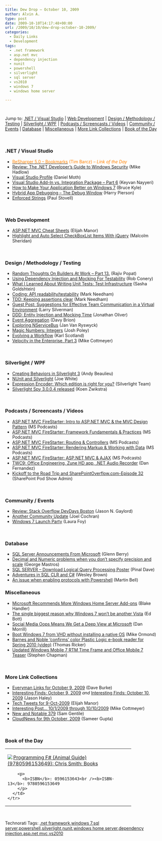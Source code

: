 ```yaml
---
title: Dew Drop – October 10, 2009
author: Alvin A.
type: post
date: 2009-10-10T14:17:48+00:00
url: /2009/10/10/dew-drop-october-10-2009/
categories:
  - Daily Links
  - Development
tags:
  - .net framework
  - asp.net mvc
  - dependency injection
  - nunit
  - powershell
  - silverlight
  - sql server
  - vs2010
  - windows 7
  - windows home server

---
```

&#160;

Jump to: [.NET / Visual Studio][1] | [Web Development][2] | [Design / Methodology / Testing][3] | [Silverlight / WPF][4] | [Podcasts / Screencasts / Videos][5] | [Community / Events][6] | [Database][7] | [Miscellaneous][8] | [More Link Collections][9] | [Book of the Day][10] 

&#160;

### <a name="dotnet"></a>.NET / Visual Studio

  * [<font color="#ff8000">ReSharper 5.0 &#8211; Bookmarks</font>][11] <font color="#ff8000">(Tim Barcz) <em>– Link of the Day</em></font>
  * [Review: The .NET Developer’s Guide to Windows Security][12] (Mike Hadlow)
  * [Visual Studio Profile][13] (Daniel Moth)
  * [Visual Studio Add-In vs. Integration Package &#8211; Part 6][14] (Keyvan Nayyeri)
  * [How to Make Your Application Better on Windows 7][15] (Bruce Kyle)
  * [Hybrid App Debugging – The Debug Window][16] (Harry Pierson)
  * [Enforced Strings][17] (Paul Stovell)

&#160;

### <a name="web"></a>Web Development

  * [ASP.NET MVC Cheat Sheets][18] (Elijah Manor)
  * [Highlight and Auto Select CheckBoxList Items With jQuery][19] (Malcolm Sheridan)

&#160;

### <a name="design"></a>Design / Methodology / Testing

  * [Random Thoughts On Builders At Work &#8211; Part 13.][20] (Rajiv Popat)
  * [Using Dependency Injection and Mocking For Testability][21] (Rob Conery)
  * [What I Learned About Writing Unit Tests: Test Infrastructure][22] (Sasha Goldshtein)
  * [Coding: API readability/testability][23] (Mark Needham)
  * [TDD: Keeping assertions clear][24] (Mark Needham)
  * [Guest Post: Suggestions for Effective Team Communication in a Virtual Environment][25] (Larry Silverman)
  * [DDD: Entity Injection and Mocking Time][26] (Jonathan Oliver)
  * [Event Aggregation][27] (Davy Brion)
  * [Exploring NServiceBus][28] (Jan Van Ryswyck)
  * [Magic Numbers: Integers][29] (Josh Poley)
  * [Evolving a Workflow][30] (Karl Scotland)
  * [Velocity in the Enterprise, Part 3][31] (Mike Cottmeyer)

&#160;

### <a name="silverlight"></a>Silverlight / WPF

  * [Creating Behaviors in Silverlight 3][32] (Andy Beaulieu)
  * [NUnit and Silverlight][33] (Joe White)
  * [Expression Encoder: Which edition is right for you?][34] (Silverlight Team)
  * [Silverlight Spy 3.0.0.4 released][35] (Koen Zwikstra)

&#160;

### <a name="podcasts"></a>Podcasts / Screencasts / Videos

  * [ASP.NET MVC FireStarter: Intro to ASP.NET MVC & the MVC Design Pattern][36] (MS Podcasts)
  * [ASP.NET MVC FireStarter: Framework Fundamentals & Practices][37] (MS Podcasts)
  * [ASP.NET MVC FireStarter: Routing & Controllers][38] (MS Podcasts)
  * [ASP.NET MVC FireStarter: Rendering Markup & Working with Data][39] (MS Podcasts)
  * [ASP.NET MVC FireStarter: ASP.NET MVC & AJAX][40] (MS Podcasts)
  * [TWC9: Office Engineering, Zune HD app, .NET Audio Recorder][41] (Dan Fernandez)
  * [Kickoff to the Road Trip and SharePointOverflow.com-Episode 32][42] (SharePoint Pod Show Admin)

&#160;

### <a name="events"></a>Community / Events

  * [Review: Stack Overflow DevDays Boston][43] (Jason N. Gaylord)
  * [Another Community Update][44] (Joel Cochran)
  * [Windows 7 Launch Party][45] (Laura Foy)

&#160;

### <a name="db"></a>Database

  * [SQL Server Announcements From Microsoft][46] (Glenn Berry)
  * [Decimal and Numeric problems when you don&#8217;t specify precision and scale][47] (George Mastros)
  * [SQL SERVER – Download Logical Query Processing Poster][48] (Pinal Dave)
  * [Adventures in SQL CLR and C#][49] (Wesley Brown)
  * [An issue when enabling protocols with Powershell][50] (Martin Bell)

<a name="sp"></a>

### <a name="misc"></a>Miscellaneous

  * [Microsoft Recommends More Windows Home Server Add-ons][51] (Blake Handler)
  * [The single biggest reason why Windows 7 won&#8217;t be another Vista][52] (Ed Bott)
  * [Social Media Oops Means We Get a Deep View at Microsoft][53] (Dan Morrill)
  * [Boot Windows 7 from VHD without installing a native OS][54] (Mike Ormond)
  * [Barnes and Noble &#8216;confirms&#8217; color Plastic Logic e-book reader for Spring 2010 (video)][55] (Thomas Ricker)
  * [Updated Windows Mobile 7 RTM Time Frame and Office Mobile 7 Teaser][56] (Stephen Chapman)

&#160;

### <a name="links"></a>More Link Collections

  * [Everyman Links for October 9, 2009][57] (Dave Burke)
  * [Interesting Finds: October 9, 2009][58] _and_&#160;[Interesting Finds: October 10, 2009][59] (Jason Haley)
  * [Tech Tweets for 9-Oct-2009][60] (Elijah Manor)
  * [Interesting Post&#8230; 10/1/2009 through 10/10/2009][61] (Mike Cottmeyer)
  * [New and Notable 379][62] (Sam Gentile)
  * [CloudNews for 9th October, 2009][63] (Sameer Gupta)

&#160;

### <a name="book"></a>Book of the Day

<div style="padding-bottom: 0px; margin: 0px; padding-left: 0px; padding-right: 0px; display: inline; float: none; padding-top: 0px" id="scid:7dc1bd33-94bd-46fd-a20b-0131235bcd47:de5efcfd-f5ed-4ddf-8347-15664b7c8942" class="wlWriterSmartContent">
  <table cellspacing="0" cellpadding="2" width="400" border="0" unselectable="on">
    <tr>
      <td valign="top" width="400">
        <p>
          <a title="Programming F# (Animal Guide) (9780596153649): Chris Smith: Books" href="http://www.amazon.com/exec/obidos/ASIN/0596153643/alvinashcraft-20"><img data-recalc-dims="1" decoding="async" src="https://i0.wp.com/images.amazon.com/images/P/0596153643.01.MZZZZZZZ.jpg?w=660" border="0" align="left" style="float:left" />Programming F# (Animal Guide) (9780596153649): Chris Smith: Books</a>
        </p>
        
        <p>
          <b>ISBN</b>: 0596153643<br /><b>ISBN-13</b>: 9780596153649
        </p>
      </td>
    </tr>
  </table>
</div>

<div style="padding-bottom: 0px; margin: 0px; padding-left: 0px; padding-right: 0px; display: inline; float: none; padding-top: 0px" id="scid:C16BAC14-9A3D-4c50-9394-FBFEF7A93539:0428ce84-79ed-4b8b-948a-829689f4ef70" class="wlWriterSmartContent">
  <!--dotnetkickit-->
</div>

&#160;

<div style="padding-bottom: 0px; margin: 0px; padding-left: 0px; padding-right: 0px; display: inline; float: none; padding-top: 0px" id="scid:0767317B-992E-4b12-91E0-4F059A8CECA8:6c7c0234-614e-4b15-bbbf-6346bbd9f5af" class="wlWriterSmartContent">
  Technorati Tags: <a href="http://technorati.com/tags/.net+framework" rel="tag">.net framework</a>,<a href="http://technorati.com/tags/windows+7" rel="tag">windows 7</a>,<a href="http://technorati.com/tags/sql+server" rel="tag">sql server</a>,<a href="http://technorati.com/tags/powershell" rel="tag">powershell</a>,<a href="http://technorati.com/tags/silverlight" rel="tag">silverlight</a>,<a href="http://technorati.com/tags/nunit" rel="tag">nunit</a>,<a href="http://technorati.com/tags/windows+home+server" rel="tag">windows home server</a>,<a href="http://technorati.com/tags/dependency+injection" rel="tag">dependency injection</a>,<a href="http://technorati.com/tags/asp.net+mvc" rel="tag">asp.net mvc</a>,<a href="http://technorati.com/tags/vs2010" rel="tag">vs2010</a>
</div>

<div class="wlWriterHeaderFooter" style="margin:0px; padding:0px 0px 0px 0px;">
  <p>
    <br /> </div>

 [1]: https://morningdew-bpc6g3a0fgaxdxcu.eastus2-01.azurewebsites.net/#dotnet
 [2]: https://morningdew-bpc6g3a0fgaxdxcu.eastus2-01.azurewebsites.net/#web
 [3]: https://morningdew-bpc6g3a0fgaxdxcu.eastus2-01.azurewebsites.net/#design
 [4]: https://morningdew-bpc6g3a0fgaxdxcu.eastus2-01.azurewebsites.net/#silverlight
 [5]: https://morningdew-bpc6g3a0fgaxdxcu.eastus2-01.azurewebsites.net/#podcasts
 [6]: https://morningdew-bpc6g3a0fgaxdxcu.eastus2-01.azurewebsites.net/#events
 [7]: https://morningdew-bpc6g3a0fgaxdxcu.eastus2-01.azurewebsites.net/#db
 [8]: https://morningdew-bpc6g3a0fgaxdxcu.eastus2-01.azurewebsites.net/#misc
 [9]: https://morningdew-bpc6g3a0fgaxdxcu.eastus2-01.azurewebsites.net/#links
 [10]: https://morningdew-bpc6g3a0fgaxdxcu.eastus2-01.azurewebsites.net/#book
 [11]: http://feedproxy.google.com/~r/Devlicious/~3/uTcFDFK8xLU/reshaper-5-0-bookmarks.aspx
 [12]: http://feeds.dzone.com/~r/zones/dotnet/~3/b9PQsbDBqOg/review-net-developer%E2%80%99s-guide
 [13]: http://feedproxy.google.com/~r/DanielMoth/~3/CUQxfAbo9yg/visual-studio-profile.html
 [14]: http://nayyeri.net/visual-studio-addin-vs-integration-package-part-6
 [15]: http://blogs.msdn.com/usisvde/archive/2009/10/10/how-to-make-your-application-better-on-windows-7.aspx
 [16]: http://feedproxy.google.com/~r/Devhawk/~3/zHp7UN5CGtc/Hybrid+App+Debugging+Ndash+The+Debug+Window.aspx
 [17]: http://www.paulstovell.com/enforced-strings
 [18]: http://elijahmanor.com/webdevdotnet/post.aspx?id=0d4fa55b-82eb-4351-92f4-19dac74a4867
 [19]: http://feedproxy.google.com/~r/netCurryRecentArticles/~3/Ehy3gE2AvS4/ShowArticle.aspx
 [20]: http://www.thousandtyone.com/blog/RandomThoughtsOnBuildersAtWorkPart13.aspx
 [21]: http://feedproxy.google.com/~r/wekeroad/EeKc/~3/odUlr3PivrA/
 [22]: http://blogs.microsoft.co.il/blogs/sasha/archive/2009/10/10/what-i-learned-about-writing-unit-tests-test-infrastructure.aspx
 [23]: http://feedproxy.google.com/~r/MarkNeedham/~3/d9gPDPqY8Bk/
 [24]: http://feedproxy.google.com/~r/MarkNeedham/~3/PTXcloSl8Hs/
 [25]: http://feedproxy.google.com/~r/LosTechies/~3/gCP305sO_DQ/guest-post-suggestions-for-effective-team-communication-in-a-virtual-environment.aspx
 [26]: http://jonathan-oliver.blogspot.com/2009/10/ddd-entity-injection-and-mocking-time.html
 [27]: http://feedproxy.google.com/~r/davybrion/~3/YehXSZVo7nk/
 [28]: http://elegantcode.com/2009/10/09/exploring-nservicebus/
 [29]: http://blogs.msdn.com/joshpoley/archive/2009/10/09/magic-numbers-integers.aspx
 [30]: http://availagility.wordpress.com/2009/10/09/evolving-a-workflow/
 [31]: http://feedproxy.google.com/~r/LeadingAgile/~3/axyjIX9JyyM/velocity-in-enterprise-part-3.html
 [32]: http://www.andybeaulieu.com/Default.aspx?tabid=67&EntryID=174
 [33]: http://blog.excastle.com/2009/10/09/nunit-and-silverlight/
 [34]: http://team.silverlight.net/announcements/expression-encoder-which-edition-is-right-for-you/
 [35]: http://firstfloorsoftware.com/blog/silverlight-spy-3-0-0-4-released/
 [36]: http://www.microsoft.com/events/podcasts/default.aspx?audience=Audience-e5381407-359f-4922-97d0-0237af790eee&pageId=x5014&source=Microsoft-Podcasts-for-Developers
 [37]: http://www.microsoft.com/events/podcasts/default.aspx?audience=Audience-e5381407-359f-4922-97d0-0237af790eee&pageId=x5015&source=Microsoft-Podcasts-for-Developers
 [38]: http://www.microsoft.com/events/podcasts/default.aspx?audience=Audience-e5381407-359f-4922-97d0-0237af790eee&pageId=x5016&source=Microsoft-Podcasts-for-Developers
 [39]: http://www.microsoft.com/events/podcasts/default.aspx?audience=Audience-e5381407-359f-4922-97d0-0237af790eee&pageId=x5017&source=Microsoft-Podcasts-for-Developers
 [40]: http://www.microsoft.com/events/podcasts/default.aspx?audience=Audience-e5381407-359f-4922-97d0-0237af790eee&pageId=x5018&source=Microsoft-Podcasts-for-Developers
 [41]: http://channel9.msdn.com/shows/This+Week+On+Channel+9/TWC9-Office-Engineering-Zune-HD-app-NET-Audio-Recorder/
 [42]: http://www.sharepointpodshow.com/archive/2009/10/09/kickoff-to-the-road-trip-and-sharepointoverflow.com-episode-32.aspx
 [43]: http://feeds.jasongaylord.com/~r/JasonNGaylord/~3/SyMdPu2OcyA/review-stack-overflow-devdays-boston.aspx
 [44]: http://www.developingfor.net/community/speaking-and-presenting/another-community-update.html
 [45]: http://channel9.msdn.com/posts/LauraFoy/Windows-7-Launch-Party/
 [46]: http://www.sqlservercentral.com/blogs/glennberry/archive/2009/10/09/sql-server-announcements-from-microsoft.aspx
 [47]: http://blogs.lessthandot.com/index.php/DataMgmt/DataDesign/decimal-and-numeric-problems-when-you-do
 [48]: http://blog.sqlauthority.com/2009/10/10/sql-server-download-logical-query-processing-poster/
 [49]: http://www.sqlservercentral.com/blogs/sqlmanofmystery/archive/2009/10/09/adventures-in-sql-clr-and-c.aspx
 [50]: http://sqlblogcasts.com/blogs/martinbell/archive/2009/10/09/An-issue-when-enabling-protocols-with-Powershell.aspx
 [51]: http://bhandler.spaces.live.com/Blog/cns!70F64BC910C9F7F3!6599.entry
 [52]: http://feedproxy.google.com/~r/zdnet/Bott/~3/v4OTjowGyE4/
 [53]: http://feedproxy.google.com/~r/CloudAve/~3/d_kZJvHC75c/social-media-oops-means-we-get-a-deep-view-at-microsoft
 [54]: http://feedproxy.google.com/~r/mikeormond/~3/OOxHAh-Y1Bg/boot-windows-7-from-vhd-without-installing-a-native-os.aspx
 [55]: http://www.engadget.com/2009/10/09/barnes-and-noble-confirms-color-plastic-logic-e-book-reader-fo/
 [56]: http://feedproxy.google.com/~r/msftkitchenfeed/~3/dk1dnfS40KU/windows-mobile-7-rtm-time-frame-and-office-mobile-7-teaser.html
 [57]: http://feedproxy.google.com/~r/DaveBurke/~3/M61dXaZhBUM/post.aspx
 [58]: http://jasonhaley.com/blog/post.aspx?id=7a8b9153-b58a-4ad8-bc75-a35def3d4021
 [59]: http://jasonhaley.com/blog/post.aspx?id=262332ca-2b2d-4b82-8e53-cc7e3a571ea2
 [60]: http://elijahmanor.com/webdevdotnet/post.aspx?id=70c00ebc-76c8-47f9-a007-6e55e6ba8c3c
 [61]: http://feedproxy.google.com/~r/LeadingAgile/~3/WIei1iof6fs/interesting-post-1012009-through.html
 [62]: http://feedproxy.google.com/~r/SamGentile/~3/ytbkmXom-Oo/
 [63]: http://feedproxy.google.com/~r/CloudAve/~3/cYHx2O-Dzz4/cloudnews-for-9th-october-2009